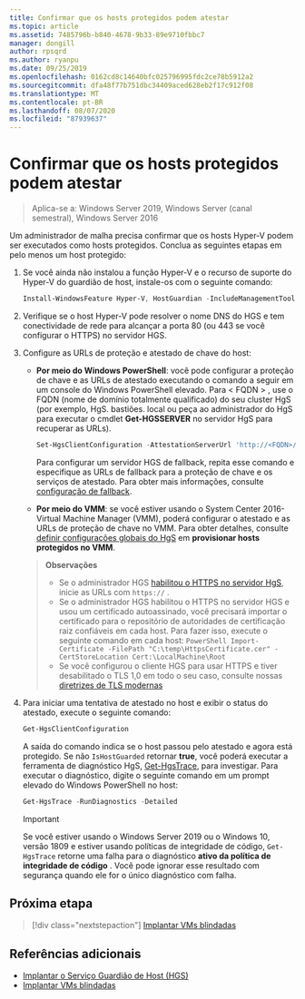 ```yaml
---
title: Confirmar que os hosts protegidos podem atestar
ms.topic: article
ms.assetid: 7485796b-b840-4678-9b33-89e9710fbbc7
manager: dongill
author: rpsqrd
ms.author: ryanpu
ms.date: 09/25/2019
ms.openlocfilehash: 0162cd8c14640bfc025796995fdc2ce78b5912a2
ms.sourcegitcommit: dfa48f77b751dbc34409aced628eb2f17c912f08
ms.translationtype: MT
ms.contentlocale: pt-BR
ms.lasthandoff: 08/07/2020
ms.locfileid: "87939637"
---
```

# <a name="confirm-guarded-hosts-can-attest"></a>Confirmar que os hosts protegidos podem atestar

>Aplica-se a: Windows Server 2019, Windows Server (canal semestral), Windows Server 2016

Um administrador de malha precisa confirmar que os hosts Hyper-V podem ser executados como hosts protegidos. Conclua as seguintes etapas em pelo menos um host protegido:

1. Se você ainda não instalou a função Hyper-V e o recurso de suporte do Hyper-V do guardião de host, instale-os com o seguinte comando:

    ```powershell
    Install-WindowsFeature Hyper-V, HostGuardian -IncludeManagementTools -Restart
    ```

2. Verifique se o host Hyper-V pode resolver o nome DNS do HGS e tem conectividade de rede para alcançar a porta 80 (ou 443 se você configurar o HTTPS) no servidor HGS.

3. Configure as URLs de proteção e atestado de chave do host:

    - **Por meio do Windows PowerShell**: você pode configurar a proteção de chave e as URLs de atestado executando o comando a seguir em um console do Windows PowerShell elevado. Para &lt; FQDN &gt; , use o FQDN (nome de domínio totalmente qualificado) do seu cluster HgS (por exemplo, HgS. bastiões. local ou peça ao administrador do HgS para executar o cmdlet **Get-HGSSERVER** no servidor HgS para recuperar as URLs).

        ```PowerShell
        Set-HgsClientConfiguration -AttestationServerUrl 'http://<FQDN>/Attestation' -KeyProtectionServerUrl 'http://<FQDN>/KeyProtection'
         ```

        Para configurar um servidor HGS de fallback, repita esse comando e especifique as URLs de fallback para a proteção de chave e os serviços de atestado. Para obter mais informações, consulte [configuração de fallback](guarded-fabric-manage-branch-office.md#fallback-configuration).

    - **Por meio do VMM**: se você estiver usando o System Center 2016-Virtual Machine Manager (VMM), poderá configurar o atestado e as URLs de proteção de chave no VMM. Para obter detalhes, consulte [definir configurações globais do HgS](https://technet.microsoft.com/system-center-docs/vmm/scenario/guarded-hosts#configure-global-hgs-settings) em **provisionar hosts protegidos no VMM**.

    >**Observações**
    > - Se o administrador HGS [habilitou o HTTPS no servidor HgS](guarded-fabric-configure-hgs-https.md), inicie as URLs com `https://` .
    > - Se o administrador HGS habilitou o HTTPS no servidor HGS e usou um certificado autoassinado, você precisará importar o certificado para o repositório de autoridades de certificação raiz confiáveis em cada host. Para fazer isso, execute o seguinte comando em cada host:
       ```PowerShell
       Import-Certificate -FilePath "C:\temp\HttpsCertificate.cer" -CertStoreLocation Cert:\LocalMachine\Root
       ```
    > - Se você configurou o cliente HGS para usar HTTPS e tiver desabilitado o TLS 1,0 em todo o seu caso, consulte nossas [diretrizes de TLS modernas](guarded-fabric-troubleshoot-hosts.md#modern-tls)

4. Para iniciar uma tentativa de atestado no host e exibir o status do atestado, execute o seguinte comando:

    ```powershell
    Get-HgsClientConfiguration
    ```

    A saída do comando indica se o host passou pelo atestado e agora está protegido. Se não `IsHostGuarded` retornar **true**, você poderá executar a ferramenta de diagnóstico HgS, [Get-HgsTrace](https://technet.microsoft.com/library/mt718831.aspx), para investigar. Para executar o diagnóstico, digite o seguinte comando em um prompt elevado do Windows PowerShell no host:

    ```powershell
    Get-HgsTrace -RunDiagnostics -Detailed
    ```

    > [!IMPORTANT]
    > Se você estiver usando o Windows Server 2019 ou o Windows 10, versão 1809 e estiver usando políticas de integridade de código, `Get-HgsTrace` retorne uma falha para o diagnóstico **ativo da política de integridade de código** .
    > Você pode ignorar esse resultado com segurança quando ele for o único diagnóstico com falha.

## <a name="next-step"></a>Próxima etapa

> [!div class="nextstepaction"]
> [Implantar VMs blindadas](guarded-fabric-configuration-scenarios-for-shielded-vms-overview.md)

## <a name="additional-references"></a>Referências adicionais

- [Implantar o Serviço Guardião de Host (HGS)](guarded-fabric-deploying-hgs-overview.md)
- [Implantar VMs blindadas](guarded-fabric-configuration-scenarios-for-shielded-vms-overview.md)
